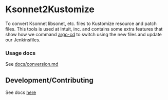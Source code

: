 # Ksonnet2Kustomize
To convert Ksonnet libsonet, etc. files to Kustomize resource and patch files.
This tools is used at Intuit, inc. and contains some extra features that show how we command [argo-cd](https://github.com/argoproj/argo-cd) to switch using the new files and update our Jenkinsfiles.

### Usage docs
See [docs/conversion.md](docs/conversion.md)

## Development/Contributing
See docs [here](docs/development.md)



